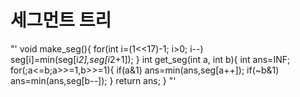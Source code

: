 # 세그먼트 트리   

"'
    void make_seg(){
        for(int i=(1<<17)-1; i>0; i--)
            seg[i]=min(seg[i*2],seg[i*2+1]);
    }
    int get_seg(int a, int b){
        int ans=INF;
        for(;a<=b;a>>=1,b>>=1){
            if(a&1) ans=min(ans,seg[a++]);
            if(~b&1) ans=min(ans,seg[b--]);
        }
        return ans;
    }
"'
